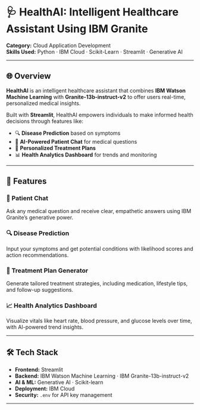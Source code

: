 # 🩺 HealthAI: Intelligent Healthcare Assistant Using IBM Granite

**Category:** Cloud Application Development  
**Skills Used:** Python · IBM Cloud · Scikit-Learn · Streamlit · Generative AI

---

## 🌐 Overview

**HealthAI** is an intelligent healthcare assistant that combines **IBM Watson Machine Learning** with **Granite-13b-instruct-v2** to offer users real-time, personalized medical insights.

Built with **Streamlit**, HealthAI empowers individuals to make informed health decisions through features like:

- 🔍 **Disease Prediction** based on symptoms
- 🧠 **AI-Powered Patient Chat** for medical questions
- 💊 **Personalized Treatment Plans**
- 📊 **Health Analytics Dashboard** for trends and monitoring

---

## 🚀 Features

### 🧠 Patient Chat  
Ask any medical question and receive clear, empathetic answers using IBM Granite’s generative power.

### 🔍 Disease Prediction  
Input your symptoms and get potential conditions with likelihood scores and action recommendations.

### 💊 Treatment Plan Generator  
Generate tailored treatment strategies, including medication, lifestyle tips, and follow-up suggestions.

### 📈 Health Analytics Dashboard  
Visualize vitals like heart rate, blood pressure, and glucose levels over time, with AI-powered trend insights.

---


## 🛠️ Tech Stack

- **Frontend:** Streamlit  
- **Backend:** IBM Watson Machine Learning · IBM Granite-13b-instruct-v2  
- **AI & ML:** Generative AI · Scikit-learn  
- **Deployment:** IBM Cloud  
- **Security:** `.env` for API key management

---
